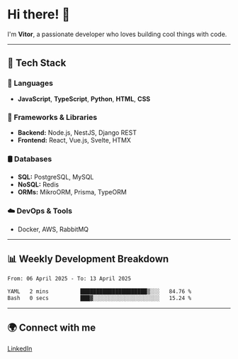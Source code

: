 
# Hi there! 👋

I'm **Vitor**, a passionate developer who loves building cool things with code.

---
## 🔧 Tech Stack

### 📌 Languages
- **JavaScript**, **TypeScript**, **Python**, **HTML**, **CSS**

### 🚀 Frameworks & Libraries
- **Backend:** Node.js, NestJS, Django REST
- **Frontend:** React, Vue.js, Svelte, HTMX

### 🛢️ Databases
- **SQL:** PostgreSQL, MySQL
- **NoSQL:** Redis
- **ORMs:** MikroORM, Prisma, TypeORM

### ☁️ DevOps & Tools
- Docker, AWS, RabbitMQ

---
## 📊 Weekly Development Breakdown

<!--START_SECTION:waka-->

```txt
From: 06 April 2025 - To: 13 April 2025

YAML   2 mins          █████████████████████▒░░░   84.76 %
Bash   0 secs          ███▓░░░░░░░░░░░░░░░░░░░░░   15.24 %
```

<!--END_SECTION:waka-->

---
## 🌍 Connect with me
[LinkedIn](https://www.linkedin.com/in/vitorlc)
